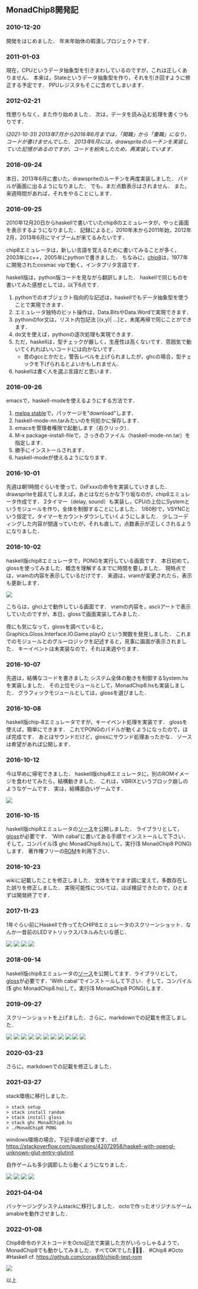 ## MonadChip8開発記

### 2010-12-20

開発をはじめました．
年末年始休の暇潰しプロジェクトです．

### 2011-01-03

現在，CPUというデータ抽象型を引きまわしているのですが，これは正しくありません．
本来は，Stateというデータ抽象型を作り，それを引き回すように修正する予定です．
PPUレジスタもそこに含めてしまいます．

### 2012-02-21

性懲りもなく，また作り始めました．
次は，データを読み込む処理を書くつもりです．

_(2021-10-31) 2013年7月から2016年6月までは，「閑職」から「重職」になり，コードが書けませんでした．_
_2013年6月には，drawspriteのルーチンを実装していた記憶があるのですが，コードを紛失したため，再実装しています．_

### 2016-09-24

本日，2013年6月に書いた，drawspriteのルーチンを再度実装しました．
パドルが画面に出るようになりました．
でも，まだ点数表示はされません．
また，来週時間があれば，それをやることにします．

### 2016-09-25

2010年12月20日からhaskellで書いていたchip8のエミュレータが，やっと画面を表示するようになりました．
記録によると，2010年末から2011年始，2012年2月，2013年6月にマイブームが来てるみたいです．

chip8エミュレータは，新しい言語を覚えるために書いてみることが多く，2003年にc++，2005年にpythonで書きました．
ちなみに，[chip8](https://en.wikipedia.org/wiki/CHIP-8)は，1977年に開発されたcosmac vipで動く，インタプリタ言語です．

haskell版は，python版コードを見ながら翻訳しました．
haskellで同じものを書いてみた感想としては，以下6点です．

1. pythonでのオブジェクト指向的な記述は，haskellでもデータ抽象型を使うことで実現できます．
1. エミュレータ独特のビット操作は，Data.BitsやData.Wordで実現できます．
1. pythonのfor文は，リスト内包記法 [(x,y)| ...]と，末尾再帰で同じことができます．
1. do文を使えば，pythonの逐次処理も実現できます．
1. ただ，haskellは，型チェックが厳しく，生産性は高くないです．雰囲気で動いてくれればいいコードには向かないです．
    - 昔のgccとかだと，警告レベルを上げられましたが，ghcの場合，型チェックを下げられるとよいかもしれません．
1. haskellは書く人を選ぶ言語だと思います．

### 2016-09-26

emacsで，haskell-modeを使えるようにする方法です．

1. [melpa stable](https://melpa.org/#/haskell-mode)で，パッケージを"download"します．
1. haskell-mode-nn.tarみたいのを何処かに保存します．
1. emacsを管理者権限で起動します（右クリック）．
1. M-x package-install-fileで，さっきのファイル（haskell-mode-nn.tar）を指定します．
1. 勝手にインストールされます．
1. haskell-modeが使えるようになります．

### 2016-10-01

先週は朝1時間ぐらいを使って，0xFxxxの命令を実装していきました．
drawspriteを超えてしまえば，あとはなだらかな下り坂なのが，chip8エミュレータ作成です．
2タイマー（delay, sound）も実装し，CPUの上位にSystemというモジュールを作り，全体を制御することにしました．
1/60秒で，VSYNCという仮定で，タイマーをカウントダウンしていくようにしました．
少しコーディングした内容が間違っていたが，それも直して，点数表示が正しくされるようになりました．

### 2016-10-02

haskell版chip8エミュレータで，PONGを実行している画面です．
本日初めて，glossを使ってみました．概念を理解するまでに時間を要しました．
現時点では，vramの内容を表示しているだけです．
来週は，vramが変更されたら，表示も更新します．

![](https://github.com/jay-kumogata/MonadChip8/blob/master/screenshots/PONG2.png)

こちらは，ghci上で動作している画面です．
vramの内容を，asciiアートで表示していたのですが，本日，glossで画面実装してみました．

夜にも気になって，glossを調べていると，Graphics.Gloss.Interface.IO.Game.playIO という関数を発見しました．
これまでのモジュールとのグルーロジックを記述すると，見事に画面が表示されました．
キーイベントは未実装なので，それは来週やります．

### 2016-10-07

先週は，結構なコードを書きました
システム全体の動きを制御するSystem.hsを実装しました．
その上位モジュールとして，MonadChip8.hsも実装しました．
グラフィックモジュールとしては，glossを選びました．

### 2016-10-08

haskell版chip-8エミュレータですが，キーイベント処理を実装です．
glossを使えば，簡単にできます．
これでPONGのパドルが動くようになったので，ほぼ完成です．
あとはサウンドだけど，glossにサウンド処理あったかな．
ソースは希望があれば公開します．

### 2016-10-12

今は早めに帰宅できました．
haskell版chip8エミュレータに，別のROMイメージを食わせてみたら，結構動きました．
これは，VBRIXというブロック崩しのようなゲームです．
実は，結構面白いゲームです．

![](https://github.com/jay-kumogata/MonadChip8/blob/master/screenshots/VBRIX.png)

### 2016-10-15

haskell版chip8エミュレータの[ソース](https://github.com/jay-kumogata/MonadChip8)を公開しました．
ライブラリとして，[gloss](http://gloss.ouroborus.net/)が必要です．
'With cabal'に書いてある手順でインストールして下さい．
そして，コンパイル($ ghc MonadChip8.hs)して，実行($ MonadChip8 PONG)します．
著作権フリーの[ROM](http://www.zophar.net/pdroms/chip8/chip-8-games-pack.html)を利用下さい．

### 2016-10-23

wikiに記載したことを修正しました．
文体をですます調に変えて，多数存在した誤りを修正しました．
実現可能性については，ほぼ検証できたので，ひとまずは開発終了です．

### 2017-11-23

1年ぐらい前にHaskellで作ってたCHIP8エミュレータのスクリーンショット．なんか一昔前のLEDマトリックスパネルみたいな感じ．

![](https://github.com/jay-kumogata/MonadChip8/blob/master/screenshots/BRIX.png)
![](https://github.com/jay-kumogata/MonadChip8/blob/master/screenshots/TETRIS.png)
![](https://github.com/jay-kumogata/MonadChip8/blob/master/screenshots/SYZYGY.png)
![](https://github.com/jay-kumogata/MonadChip8/blob/master/screenshots/15PUZZLE.png)

### 2018-09-14

haskell版chip8エミュレータの[ソース](https://github.com/jay-kumogata/MonadChip8)を公開してます．ライブラリとして，[gloss](http://gloss.ouroborus.net)が必要です．'With cabal'でインストールして下さい．そして，コンパイル($ ghc MonadChip8.hs)して，実行($ MonadChip8 PONG)します．

### 2019-09-27

スクリーンショットを上げました．さらに，markdownでの記載を修正しました．

![](https://github.com/jay-kumogata/MonadChip8/blob/master/screenshots/HIDDEN.png)
![](https://github.com/jay-kumogata/MonadChip8/blob/master/screenshots/MAZE.png)
![](https://github.com/jay-kumogata/MonadChip8/blob/master/screenshots/MERLIN.png)
![](https://github.com/jay-kumogata/MonadChip8/blob/master/screenshots/MISSLE.png)
![](https://github.com/jay-kumogata/MonadChip8/blob/master/screenshots/TANK.png)
![](https://github.com/jay-kumogata/MonadChip8/blob/master/screenshots/TICTAC.png)
![](https://github.com/jay-kumogata/MonadChip8/blob/master/screenshots/VERS.png)
![](https://github.com/jay-kumogata/MonadChip8/blob/master/screenshots/UFO.png)
![](https://github.com/jay-kumogata/MonadChip8/blob/master/screenshots/WIPEOUT.png)
![](https://github.com/jay-kumogata/MonadChip8/blob/master/screenshots/PUZZLE.png)
![](https://github.com/jay-kumogata/MonadChip8/blob/master/screenshots/INVADERS.png)

### 2020-03-23

さらに，markdownでの記載を修正しました．

### 2021-03-27

stack環境に移行しました．

	> stack setup
	> stack install random
	> stack install gloss
	> stack ghc MonadChip8.hs
	> ./MonadChip8 PONG

windows環境の場合，下記手順が必要です．
cf. https://stackoverflow.com/questions/42072958/haskell-with-opengl-unknown-glut-entry-glutinit

自作ゲームも多少調節したら動くようになりました．

![](https://github.com/jay-kumogata/MonadChip8/blob/master/screenshots/AMABIE01.png)
![](https://github.com/jay-kumogata/MonadChip8/blob/master/screenshots/AMABIE03.png)
![](https://github.com/jay-kumogata/MonadChip8/blob/master/screenshots/AMABIE04.png)
![](https://github.com/jay-kumogata/MonadChip8/blob/master/screenshots/AMABIE07.png)

### 2021-04-04

パッケージングシステムstackに移行しました．
octoで作ったオリジナルゲームamabieを動作させました．

### 2022-01-08

Chip8命令のテストコードをOcto記法で実装した方がいらっしゃるようで，MonadChip8でも動かしてみました．すべてOKでした👏👏👏． #Chip8 #Octo #Haskell cf. https://github.com/corax89/chip8-test-rom

![](https://github.com/jay-kumogata/MonadChip8/blob/master/screenshots/test_opcode.png)

以上